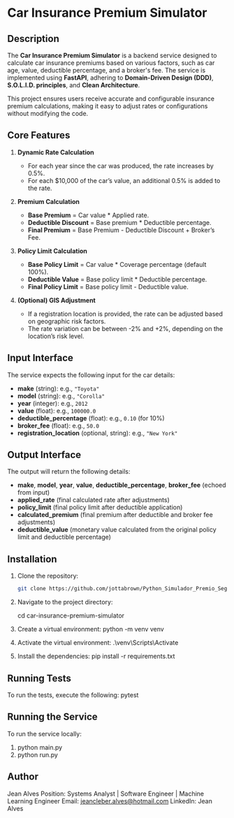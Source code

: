 # Car Insurance Premium Simulator

## Description

The **Car Insurance Premium Simulator** is a backend service designed to calculate car insurance premiums based on various factors, such as car age, value, deductible percentage, and a broker's fee. The service is implemented using **FastAPI**, adhering to **Domain-Driven Design (DDD)**, **S.O.L.I.D. principles**, and **Clean Architecture**. 

This project ensures users receive accurate and configurable insurance premium calculations, making it easy to adjust rates or configurations without modifying the code.

## Core Features

1. **Dynamic Rate Calculation**
   - For each year since the car was produced, the rate increases by 0.5%.
   - For each $10,000 of the car’s value, an additional 0.5% is added to the rate.
   
2. **Premium Calculation**
   - **Base Premium** = Car value * Applied rate.
   - **Deductible Discount** = Base premium * Deductible percentage.
   - **Final Premium** = Base Premium - Deductible Discount + Broker’s Fee.

3. **Policy Limit Calculation**
   - **Base Policy Limit** = Car value * Coverage percentage (default 100%).
   - **Deductible Value** = Base policy limit * Deductible percentage.
   - **Final Policy Limit** = Base policy limit - Deductible value.

4. **(Optional) GIS Adjustment**
   - If a registration location is provided, the rate can be adjusted based on geographic risk factors.
   - The rate variation can be between -2% and +2%, depending on the location’s risk level.

## Input Interface

The service expects the following input for the car details:

- **make** (string): e.g., `"Toyota"`
- **model** (string): e.g., `"Corolla"`
- **year** (integer): e.g., `2012`
- **value** (float): e.g., `100000.0`
- **deductible_percentage** (float): e.g., `0.10` (for 10%)
- **broker_fee** (float): e.g., `50.0`
- **registration_location** (optional, string): e.g., `"New York"`

## Output Interface

The output will return the following details:

- **make**, **model**, **year**, **value**, **deductible_percentage**, **broker_fee** (echoed from input)
- **applied_rate** (final calculated rate after adjustments)
- **policy_limit** (final policy limit after deductible application)
- **calculated_premium** (final premium after deductible and broker fee adjustments)
- **deductible_value** (monetary value calculated from the original policy limit and deductible percentage)

## Installation

1. Clone the repository:

   ```bash
   git clone https://github.com/jottabrown/Python_Simulador_Premio_Seguros.git

2. Navigate to the project directory:

   cd car-insurance-premium-simulator

3. Create a virtual environment:
   python -m venv venv

4. Activate the virtual environment:
   .\venv\Scripts\Activate

5. Install the dependencies:
   pip install -r requirements.txt

## Running Tests
To run the tests, execute the following: pytest

## Running the Service
To run the service locally:
1. python main.py
2. python run.py

## Author

Jean Alves
Position: Systems Analyst | Software Engineer | Machine Learning Engineer
Email: jeancleber.alves@hotmail.com
LinkedIn: Jean Alves
